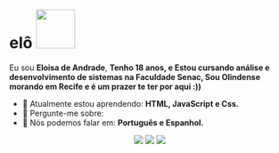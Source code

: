 # elô <img src="https://github.com/user-attachments/assets/586c3d77-7cf4-4683-9431-a8a7f592f8c9" width="70px">

Eu sou <strong>Eloisa de Andrade</strong>, <strong>Tenho 18 anos, e Estou cursando análise e desenvolvimento de sistemas na Faculdade Senac, Sou Olindense morando em Recife e é um prazer te ter por aqui :))</strong>  

- 🚀 Atualmente estou aprendendo: <strong>HTML, JavaScript e Css.</strong> 
- 💬 Pergunte-me sobre: <strong></strong>
- 📣 Nós podemos falar em: <strong>Português e Espanhol.</strong>

<div align="center">

  <a href="mailto:eloisaandrade1006@gmail.com" alt="Gmail">
    <img src="https://img.shields.io/badge/-Gmail-FF0000?style=flat-square&labelColor=FF0000&logo=gmail&logoColor=white&link=LINK-DO-SEU-EMAIL"/></a>

  <a href="#" alt="Linkedin">
    <img src="https://img.shields.io/badge/-Linkedin-0e76a8?style=flat-square&logo=Linkedin&logoColor=white&link=LINK-DO-SEU-LINKEDIN" /></a>

  <a href="#" alt="Instagram">
    <img src="https://img.shields.io/badge/-Instagram-DF0174?style=flat-square&labelColor=DF0174&logo=instagram&logoColor=white&link=LINK-DO-SEU-INSTAGRAM"/></a>

</div>

